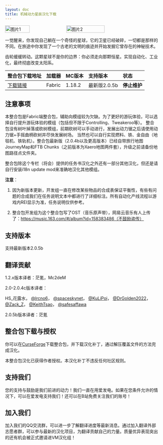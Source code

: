 ```yaml
---
layout: doc
title: 机械动力星辰汉化下载
---
```


<div style="display: flex">
  <img src="https://media.forgecdn.net/attachments/613/543/astralpromo.png" style="width:40%" alt="图片1">
  <img src="/imgs/create.png" style="width:50%" alt="图片2">
</div>

一觉醒来，你发现自己躺在一个奇怪的星球，它的卫星已经破碎，一切都是那样的不同。在旅途中你发现了一个古老的文明的痕迹并开始发掘它曾存在的神秘技术。

齿轮缓缓转动。这颗星球不是你的边界：你必须走向那颗恒星。实现自动化、工业化，最终彻底改变太阳系。

<DownloadLinks :methods="[
  { id: 'lanzou', text: '下载汉化', icon: '/imgs/svg/lanzou.svg', link: 'https://vmhanhuazu.lanzoui.com/s/CreateAstral-vmtt-TP' },
  { id: 'bilibili', text: '专栏介绍', icon: '/imgs/svg/bilibili.svg', link: 'https://www.bilibili.com/read/cv26855184' },
  { id: 'lazy', text: '懒汉下载', icon: '/imgs/logo/logo_64.png', link: '/lazy/' }
]" />

整合包下载地址|加载器|MC版本|支持版本|状态
:-|:-|:-|:-|:-
[下载链接](https://www.curseforge.com/minecraft/modpacks/create-astral)|Fabric|1.18.2|最新版2.0.5b|**停止维护**|

## 注意事项

本整合包是Fabric端整合包，辅助向模组较为欠缺。为了更好的游玩体验，可以选择自行提升游玩体验的模组（包括但不限于Controlling、Tweakeroo等）。
整合包没有树叶掉落或砍树模组，前期砍树可以手动进行，发展出动力锯之后请使用动力锯+手摇曲柄砍树并尽快发展树场。
当然也可以自行实现燃料、铁、金自由（地毯机、铁轨机）。整合包最新版（2.0.4b以及更高版本）已经自带旅行地图JourneyMap和FTB Chunks（之前版本为Xaero地图两件套），升级之前请备份地图路径点文件夹。

整合包除这个专栏（将会）提供的任务书汉化之外还有一部分其他汉化，但还是请自行安装i18n update mod来准确地汉化其他模组。

**注意**：

1. 因为新版本更新，开发组一直在修改某些物品的合成表保证平衡性，有些有问题的合成我们在任务说明文本中都进行了详细标注。所有自动化产线流程以游戏内REI显示为准，任务说明仅供参考。

2. 整合包开发组为这个整合包写了OST（音乐原声带），网易云音乐有人上传了：https://music.163.com/#/album?id=158383486（不鼓励盗传）

## 支持版本

支持最新版本2.0.5b

## 翻译贡献

1.2.x版本译者：茫氪，Mc2deM

2.0-2.0.4c版本译者：

HS_花露水，
[@lrcno6](https://github.com/lrcno6)，
[@spaceskynet](https://github.com/spaceskynet)，
[@KuLiPoi](https://github.com/KuLiPoi)，
[@DrGolden2022](https://github.com/DrGolden2022)，
[@Zack_Z](https://github.com/kressety)，
[@KeithTsao](https://github.com/KeithTsao)，
[@safesaffawa](https://github.com/safesaffawa)

2.0.5b版本译者：茫氪

## 整合包下载与授权

你可以在[CurseForge](https://www.curseforge.com/minecraft/modpacks/create-astral)下载整合包，并下载汉化补丁，通过解压覆盖文件的方法完成汉化。

本整合包汉化已获得作者授权。本汉化补丁不违反任何社区规则。

## 支持我们

您的支持与鼓励是我们前进的动力！我们一直在用爱发电。如果在您条件允许的情况下，可以在爱发电支持我们！还可以在B站免费关注我们的账号！

## 加入我们

加入我们的QQ交流群，可以进一步了解翻译进度等最新消息。通过加入翻译外部志愿者群，可以参与最新的汉化项目，为翻译贡献自己的力量。质量优异表现突出的还有机会被正式邀请进VM汉化组！
